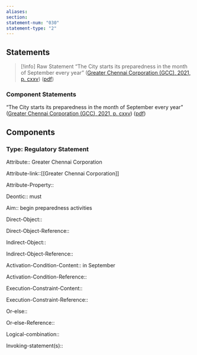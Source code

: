 ```yaml
---
aliases: 
section: 
statement-num: "030"
statement-type: "2"
---
```

## Statements 
> [!info] Raw Statement
> “The City starts its preparedness in the month of September every year” ([Greater Chennai Corporation (GCC), 2021, p. cxxv](zotero://select/library/items/AZZSXLC8)) ([pdf](zotero://open-pdf/library/items/ZWDYK52D?page=125&annotation=ERKFB284)) 
> 

### Component Statements
“The City starts its preparedness in the month of September every year” ([Greater Chennai Corporation (GCC), 2021, p. cxxv](zotero://select/library/items/AZZSXLC8)) ([pdf](zotero://open-pdf/library/items/ZWDYK52D?page=125&annotation=ERKFB284)) 
## Components
### Type: Regulatory Statement
Attribute:: Greater Chennai Corporation

Attribute-link::[[Greater Chennai Corporation]]

Attribute-Property::


Deontic:: must


Aim:: begin preparedness activities


Direct-Object::

Direct-Object-Reference:: 


Indirect-Object::

Indirect-Object-Reference:: 


Activation-Condition-Content:: in September

Activation-Condition-Reference:: 


Execution-Constraint-Content::

Execution-Constraint-Reference:: 


Or-else::

Or-else-Reference:: 


Logical-combination::


Invoking-statement(s)::


